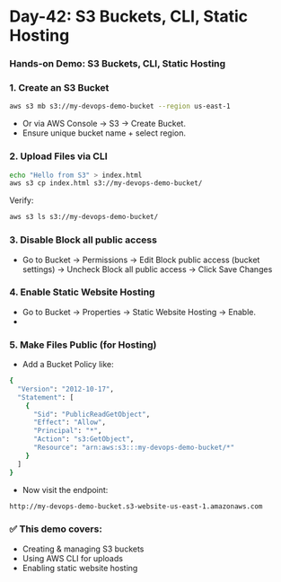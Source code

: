 # Day-42: S3 Buckets, CLI, Static Hosting

### Hands-on Demo: S3 Buckets, CLI, Static Hosting
### 1. Create an S3 Bucket
```sh
aws s3 mb s3://my-devops-demo-bucket --region us-east-1
```
 - Or via AWS Console → S3 → Create Bucket.
 - Ensure unique bucket name + select region.
### 2. Upload Files via CLI
```sh
echo "Hello from S3" > index.html
aws s3 cp index.html s3://my-devops-demo-bucket/
```
Verify:
```sh
aws s3 ls s3://my-devops-demo-bucket/
```

### 3. Disable Block all public access
 - Go to Bucket → Permissions → Edit Block public access (bucket settings) → Uncheck Block all public access  →  Click Save Changes

### 4. Enable Static Website Hosting
 - Go to Bucket → Properties → Static Website Hosting → Enable.
 - 
### 5. Make Files Public (for Hosting)
 - Add a Bucket Policy like:
```sh
{
  "Version": "2012-10-17",
  "Statement": [
    {
      "Sid": "PublicReadGetObject",
      "Effect": "Allow",
      "Principal": "*",
      "Action": "s3:GetObject",
      "Resource": "arn:aws:s3:::my-devops-demo-bucket/*"
    }
  ]
}
```
 - Now visit the endpoint:
```sh
http://my-devops-demo-bucket.s3-website-us-east-1.amazonaws.com
```
### ✅ This demo covers:
 - Creating & managing S3 buckets
 - Using AWS CLI for uploads
 - Enabling static website hosting


